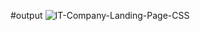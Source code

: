 #output
![IT-Company-Landing-Page-CSS](https://github.com/iamfalkunaz/IT-Company-Landing-Page-CSS/assets/101325838/4856ae30-e6df-4e1d-98ff-9c2400764b4b)
